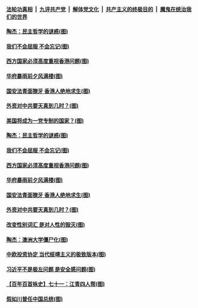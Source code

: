 

####  [法轮功真相](../../../../basic/blob/master/README.md?t=01090731) &nbsp;|&nbsp; [九评共产党](../../../../9ping.md/blob/master/README.md?t=01090731) &nbsp;|&nbsp; [解体党文化](../../../../jtdwh.md/blob/master/README.md?t=01090731)  &nbsp;|&nbsp; [共产主义的终极目的](../../../../gczydzjmd.md/blob/master/README.md?t=01090731) &nbsp;|&nbsp; [魔鬼在统治我们的世界](../../../../mgztzwmdsj.md/blob/master/README.md?t=01090731) 

#### [陶杰：民主哲学的谜惑(图)](../pages/p4/958511.md?t=01090731) 

#### [我们不会屈服 不会忘记(图)](../pages/p4/958409.md?t=01090731) 

#### [西方国家必须高度重视香港问题(图)](../pages/p4/958420.md?t=01090731) 

#### [华府暴雨前夕风满楼(图)](../pages/p4/958394.md?t=01090731) 

#### [国安法青面獠牙 香港人绝地求生(图)](../pages/p4/958396.md?t=01090731) 

#### [外资对中共要天真到几时？(图)](../pages/p4/958392.md?t=01090731) 

#### [美国将成为一党专制的国家？(图)](../pages/p4/958514.md?t=01090731) 

#### [陶杰：民主哲学的谜惑(图)](../pages/p4/958511.md?t=01090731) 



#### [我们不会屈服 不会忘记(图)](../pages/p4/958409.md?t=01090731) 

#### [西方国家必须高度重视香港问题(图)](../pages/p4/958420.md?t=01090731) 

#### [华府暴雨前夕风满楼(图)](../pages/p4/958394.md?t=01090731) 

#### [国安法青面獠牙 香港人绝地求生(图)](../pages/p4/958396.md?t=01090731) 

#### [外资对中共要天真到几时？(图)](../pages/p4/958392.md?t=01090731) 

#### [改变性别词汇 是对人性的毁灭(图)](../pages/p4/958380.md?t=01090731) 


#### [陶杰：澳洲大学僵尸化(图)](../pages/p4/958313.md?t=01090731) 

#### [中欧投资协定 当代绥靖主义的极致版本(图)](../pages/p4/958312.md?t=01090731) 

#### [习近平不是极左问题 是安全感问题(图)](../pages/p4/958310.md?t=01090731) 

#### [【百年百首咏史】七十一：江青四人帮(图)](../pages/p4/958289.md?t=01090731) 


#### [假如川普任中国总统(图)](../pages/p4/958231.md?t=01090731) 




